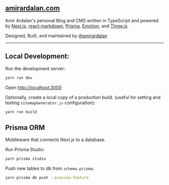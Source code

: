 ## [amirardalan.com](https://amirardalan.com)

Amir Ardalan's personal Blog and CMS written in TypeScript and powered by [Next.js](https://github.com/vercel/next.js/), [react-markdown](https://github.com/remarkjs/react-markdown), [Prisma](https://github.com/prisma/prisma), [Emotion](https://github.com/emotion-js/emotion), and [Three.js](https://github.com/mrdoob/three.js/).

Designed, Built, and maintained by [@amirardalan](https://github.com/amirardalan)

---

## Local Development: 

Run the development server:

```bash
yarn run dev
```

Open [http://localhost:3000](http://localhost:3000)

Optionally, create a local copy of a production build. (useful for setting and testing `sitemapGenerator.js` configuration):

```bash
yarn run build
```

## Prisma ORM

Middleware that connects Next.js to a database.

Run Prisma Studio:

```bash
yarn prisma studio
```

Push new tables to db from `schema.prisma`:

```bash
yarn prisma db push --preview-feature
```